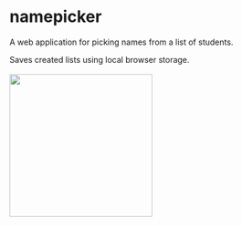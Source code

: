 # namepicker
A web application for picking names from a list of students.

Saves created lists using local browser storage.
<br><br>
<img src="https://i.imgur.com/plcOvYa.png" width="250">
